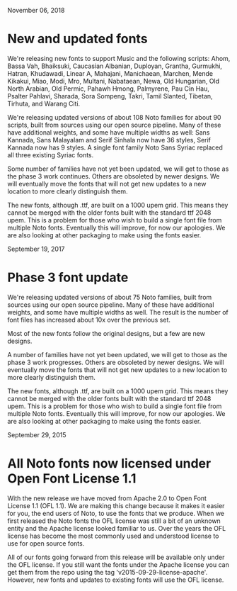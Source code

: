 November 06, 2018

New and updated fonts
=====================

We're releasing new fonts to support Music and the following scripts: Ahom,
Bassa Vah, Bhaiksuki, Caucasian Albanian, Duployan, Grantha, Gurmukhi,
Hatran, Khudawadi, Linear A, Mahajani, Manichaean, Marchen, Mende Kikakui,
Miao, Modi, Mro, Multani, Nabataean, Newa, Old Hungarian, Old North Arabian,
Old Permic, Pahawh Hmong, Palmyrene, Pau Cin Hau, Psalter Pahlavi, Sharada,
Sora Sompeng, Takri, Tamil Slanted, Tibetan, Tirhuta, and Warang Citi.

We're releasing updated versions of about 108 Noto families for about 90 scripts,
built from sources using our open source pipeline.  Many of these have
additional weights, and some have multiple widths as well: Sans Kannada,
Sans Malayalam and Serif Sinhala now have 36 styles, Serif Kannada now has 9 styles.
A single font family Noto Sans Syriac replaced all three existing Syriac fonts.

Some number of families have not yet been updated, we will get to those as the
phase 3 work continues.  Others are obsoleted by newer designs.  We will
eventually move the fonts that will not get new updates to a new location to
more clearly distinguish them.

The new fonts, although .ttf, are built on a 1000 upem grid.  This means they
cannot be merged with the older fonts built with the standard ttf 2048 upem.
This is a problem for those who wish to build a single font file from multiple
Noto fonts.  Eventually this will improve, for now our apologies.  We are also
looking at other packaging to make using the fonts easier.

September 19, 2017

Phase 3 font update
===================

We're releasing updated versions of about 75 Noto families, built from sources
using our open source pipeline.  Many of these have additional weights, and some
have multiple widths as well.  The result is the number of font files has
increased about 10x over the previous set.

Most of the new fonts follow the original designs, but a few are new designs.

A number of families have not yet been updated, we will get to those as the
phase 3 work progresses.  Others are obsoleted by newer designs.  We will
eventually move the fonts that will not get new updates to a new location to
more clearly distinguish them.

The new fonts, although .ttf, are built on a 1000 upem grid.  This means they
cannot be merged with the older fonts built with the standard ttf 2048 upem.
This is a problem for those who wish to build a single font file from multiple
Noto fonts.  Eventually this will improve, for now our apologies.  We are also
looking at other packaging to make using the fonts easier.


September 29, 2015

All Noto fonts now licensed under Open Font License 1.1
=======================================================

With the new release we have moved from Apache 2.0 to Open Font License 1.1 (OFL 1.1).  We
are making this change because it makes it easier for you, the end users of Noto, to use
the fonts that we produce.  When we first released the Noto fonts the OFL license was
still a bit of an unknown entity and the Apache license looked familiar to us.  Over the
years the OFL license has become the most commonly used and understood license to use for
open source fonts.

All of our fonts going forward from this release will be available only under the OFL
license.  If you still want the fonts under the Apache license you can get them from the
repo using the tag 'v2015-09-29-license-apache'.  However, new fonts and updates to
existing fonts will use the OFL license.
